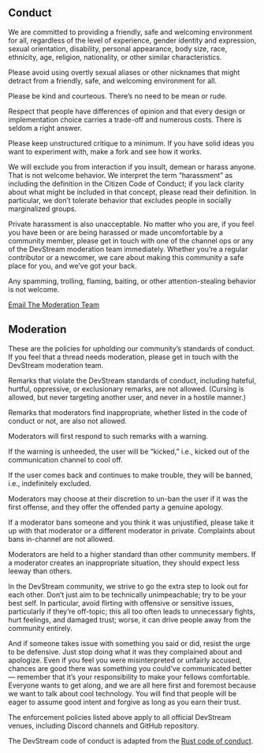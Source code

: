 ## Conduct

We are committed to providing a friendly, safe and welcoming environment for all, regardless of the level of experience, gender identity and expression, sexual orientation, disability, personal appearance, body size, race, ethnicity, age, religion, nationality, or other similar characteristics.

Please avoid using overtly sexual aliases or other nicknames that might detract from a friendly, safe, and welcoming environment for all.

Please be kind and courteous. There’s no need to be mean or rude.

Respect that people have differences of opinion and that every design or implementation choice carries a trade-off and numerous costs. There is seldom a right answer.

Please keep unstructured critique to a minimum. If you have solid ideas you want to experiment with, make a fork and see how it works.

We will exclude you from interaction if you insult, demean or harass anyone. That is not welcome behavior. We interpret the term “harassment” as including the definition in the Citizen Code of Conduct; if you lack clarity about what might be included in that concept, please read their definition. In particular, we don’t tolerate behavior that excludes people in socially marginalized groups.

Private harassment is also unacceptable. No matter who you are, if you feel you have been or are being harassed or made uncomfortable by a community member, please get in touch with one of the channel ops or any of the DevStream moderation team immediately. Whether you’re a regular contributor or a newcomer, we care about making this community a safe place for you, and we’ve got your back.

Any spamming, trolling, flaming, baiting, or other attention-stealing behavior is not welcome.

[Email The Moderation Team](mailto:tiexin.guo@merico.dev)

## Moderation

These are the policies for upholding our community’s standards of conduct. If you feel that a thread needs moderation, please get in touch with the DevStream moderation team.

Remarks that violate the DevStream standards of conduct, including hateful, hurtful, oppressive, or exclusionary remarks, are not allowed. (Cursing is allowed, but never targeting another user, and never in a hostile manner.)

Remarks that moderators find inappropriate, whether listed in the code of conduct or not, are also not allowed.

Moderators will first respond to such remarks with a warning.

If the warning is unheeded, the user will be “kicked,” i.e., kicked out of the communication channel to cool off.

If the user comes back and continues to make trouble, they will be banned, i.e., indefinitely excluded.

Moderators may choose at their discretion to un-ban the user if it was the first offense, and they offer the offended party a genuine apology.

If a moderator bans someone and you think it was unjustified, please take it up with that moderator or a different moderator in private. Complaints about bans in-channel are not allowed.

Moderators are held to a higher standard than other community members. If a moderator creates an inappropriate situation, they should expect less leeway than others.

In the DevStream community, we strive to go the extra step to look out for each other. Don’t just aim to be technically unimpeachable; try to be your best self. In particular, avoid flirting with offensive or sensitive issues, particularly if they’re off-topic; this all too often leads to unnecessary fights, hurt feelings, and damaged trust; worse, it can drive people away from the community entirely.

And if someone takes issue with something you said or did, resist the urge to be defensive. Just stop doing what it was they complained about and apologize. Even if you feel you were misinterpreted or unfairly accused, chances are good there was something you could’ve communicated better — remember that it’s your responsibility to make your fellows comfortable. Everyone wants to get along, and we are all here first and foremost because we want to talk about cool technology. You will find that people will be eager to assume good intent and forgive as long as you earn their trust.

The enforcement policies listed above apply to all official DevStream venues, including Discord channels and GitHub repository. 

The DevStream code of conduct is adapted from the [Rust code of conduct](https://www.rust-lang.org/policies/code-of-conduct).
